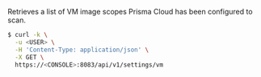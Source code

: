 Retrieves a list of VM image scopes Prisma Cloud has been configured to scan.

```bash
$ curl -k \
  -u <USER> \
  -H 'Content-Type: application/json' \
  -X GET \
  https://<CONSOLE>:8083/api/v1/settings/vm
```
